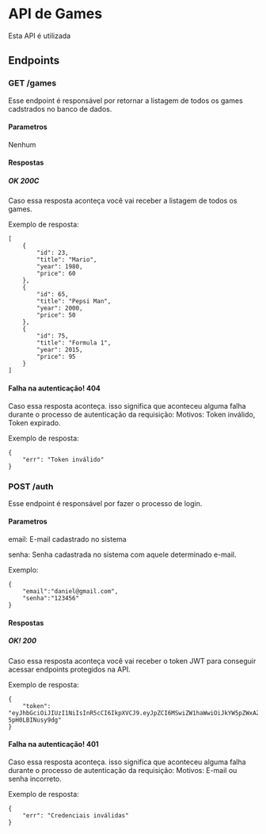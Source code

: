 # API de Games
Esta API é utilizada
## Endpoints
### GET /games
Esse endpoint é responsável por retornar a listagem de todos os games cadstrados no banco de dados.
#### Parametros
Nenhum
#### Respostas
##### OK 200C
Caso essa resposta aconteça você vai receber a listagem de todos os games.

Exemplo de resposta:

```
[
    {
        "id": 23,
        "title": "Mario",
        "year": 1980,
        "price": 60
    },
    {
        "id": 65,
        "title": "Pepsi Man",
        "year": 2000,
        "price": 50
    },
    {
        "id": 75,
        "title": "Formula 1",
        "year": 2015,
        "price": 95
    }
]

```

#### Falha na autenticação! 404
Caso essa resposta aconteça. isso significa que aconteceu alguma falha durante o processo de autenticação da requisição: Motivos: Token inválido, Token expirado.

Exemplo de resposta:
```
{
    "err": "Token inválido"
}
```

### POST /auth
Esse endpoint é responsável por fazer o processo de login.
#### Parametros
email: E-mail cadastrado no sistema

senha: Senha cadastrada no sistema com aquele determinado e-mail.

Exemplo:
```
{
    "email":"daniel@gmail.com",
    "senha":"123456"
}
```

#### Respostas
##### OK! 200
Caso essa resposta aconteça você vai receber o token JWT para conseguir acessar endpoints protegidos na API.

Exemplo de resposta:

```
{
    "token": "eyJhbGciOiJIUzI1NiIsInR5cCI6IkpXVCJ9.eyJpZCI6MSwiZW1haWwiOiJkYW5pZWxAZ21haWwuY29tIiwiaWF0IjoxNjk0Mjg4OTc5LCJleHAiOjE2OTQ0NjE3Nzl9.I62UFOEYBqoMm8xgHYl7VfVioEMg-5pH0LBINusy9dg"
}

```

#### Falha na autenticação! 401
Caso essa resposta aconteça. isso significa que aconteceu alguma falha durante o processo de autenticação da requisição: Motivos: E-mail ou senha incorreto.

Exemplo de resposta:
```
{
    "err": "Credenciais inválidas"
}
```

